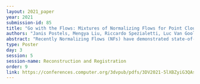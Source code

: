 ```yaml
---
layout: 2021_paper
year: 2021
submission-id: 85
title: "Go with the Flows: Mixtures of Normalizing Flows for Point Cloud Generation and Reconstruction"
authors: "Janis Postels, Mengya Liu, Riccardo Spezialetti, Luc Van Gool and Federico Tombari"
abstract: "Recently Normalizing Flows (NFs) have demonstrated state-of-the-art performance on modeling 3D point clouds while allowing sampling with arbitrary resolution at inference time. However, these flow-based models still have fundamental limitations on complicated geometries. This work generalizes prior work by introducing additional discrete latent variable, i.e. mixture model. This circumvents limitations of prior approaches, leads to more parameter efficient models and reduces the inference runtime. Moreover, in this more general framework each component learns to specialize in a particular subregion of an object in a completely unsupervised fashion yielding promising clustering properties. We further demonstrate that by adding data augmentation, individual mixture components can learn to specialize in a semantically meaningful manner. We evaluate mixtures of NFs on generation, autoencoding and single-view reconstruction based on the ShapeNet dataset."
type: Poster
day: 3
session: 5
session-name: Reconstruction and Registration
order: 9
link: https://conferences.computer.org/3dvpub/pdfs/3DV2021-5lXBZyiG3QAsRBKXHIjqU8/268800b249/268800b249.pdf
---
```

